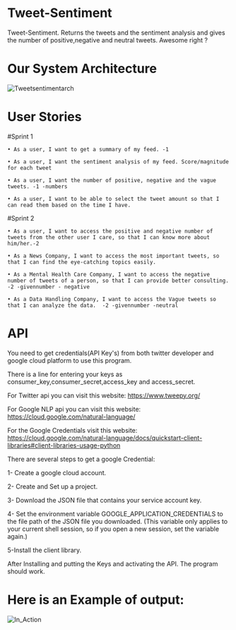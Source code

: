 # Tweet-Sentiment
Tweet-Sentiment. Returns the tweets and the sentiment analysis and gives the number of positive,negative and neutral tweets. Awesome right ?
# Our System Architecture
![Tweetsentimentarch](https://user-images.githubusercontent.com/55101879/65399206-4cc8d900-dd89-11e9-985a-49c0dd987bcb.png)

# User Stories
#Sprint 1

    • As a user, I want to get a summary of my feed. -1

    • As a user, I want the sentiment analysis of my feed. Score/magnitude for each tweet

    • As a user, I want the number of positive, negative and the vague tweets. -1 -numbers

    • As a user, I want to be able to select the tweet amount so that I can read them based on the time I have.

#Sprint 2

    • As a user, I want to access the positive and negative number of tweets from the other user I care, so that I can know more about him/her.-2

    • As a News Company, I want to access the most important tweets, so that I can find the eye-catching topics easily. 

    • As a Mental Health Care Company, I want to access the negative number of tweets of a person, so that I can provide better consulting. -2 -givennumber - negative

    • As a Data Handling Company, I want to access the Vague tweets so that I can analyze the data.  -2 -givennumber -neutral


# API
You need to get credentials(API Key's) from both twitter developer and google cloud platform to use this program.

There is a line for entering your keys as consumer_key,consumer_secret,access_key and access_secret.

For Twitter api you can visit this website: https://www.tweepy.org/

For Google NLP api you can visit this website: https://cloud.google.com/natural-language/

For the Google Credentials visit this website: https://cloud.google.com/natural-language/docs/quickstart-client-libraries#client-libraries-usage-python

There are several steps to get a google Credential:

1- Create a google cloud account.

2- Create and Set up a project.

3- Download the JSON file that contains your service account key.

4- Set the environment variable GOOGLE_APPLICATION_CREDENTIALS to the file path of the JSON file you downloaded. (This variable only applies to your current shell session, so if you open a new session, set the variable again.)

5-Install the client library.

After Installing and putting the Keys and activating the API. The program should work.

# Here is an Example of output:

![In_Action](https://user-images.githubusercontent.com/55101879/65839353-724e6900-e2da-11e9-8034-891b23b670d6.png)
